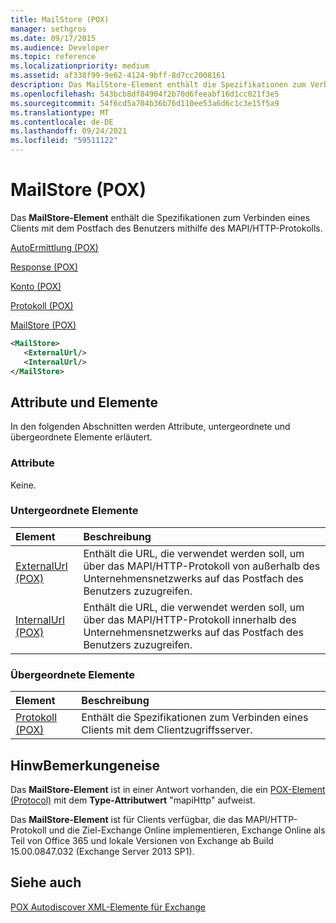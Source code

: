 ```yaml
---
title: MailStore (POX)
manager: sethgros
ms.date: 09/17/2015
ms.audience: Developer
ms.topic: reference
ms.localizationpriority: medium
ms.assetid: af338f99-9e62-4124-9bff-8d7cc2008161
description: Das MailStore-Element enthält die Spezifikationen zum Verbinden eines Clients mit dem Postfach des Benutzers mithilfe des MAPI/HTTP-Protokolls.
ms.openlocfilehash: 543bcb8df84904f2b70d6feeabf16d1cc021f3e5
ms.sourcegitcommit: 54f6cd5a704b36b76d110ee53a6d6c1c3e15f5a9
ms.translationtype: MT
ms.contentlocale: de-DE
ms.lasthandoff: 09/24/2021
ms.locfileid: "59511122"
---
```

# <a name="mailstore-pox"></a>MailStore (POX)

Das **MailStore-Element** enthält die Spezifikationen zum Verbinden eines Clients mit dem Postfach des Benutzers mithilfe des MAPI/HTTP-Protokolls. 
  
[AutoErmittlung (POX)](autodiscover-pox.md)
  
[Response (POX)](response-pox.md)
  
[Konto (POX)](account-pox.md)
  
[Protokoll (POX)](protocol-pox.md)
  
[MailStore (POX)](mailstore-pox.md)
  
```XML
<MailStore>
   <ExternalUrl/>
   <InternalUrl/>
</MailStore>
```

## <a name="attributes-and-elements"></a>Attribute und Elemente

In den folgenden Abschnitten werden Attribute, untergeordnete und übergeordnete Elemente erläutert.
  
### <a name="attributes"></a>Attribute

Keine.
  
### <a name="child-elements"></a>Untergeordnete Elemente

|**Element**|**Beschreibung**|
|:-----|:-----|
|[ExternalUrl (POX)](externalurl-pox.md) <br/> |Enthält die URL, die verwendet werden soll, um über das MAPI/HTTP-Protokoll von außerhalb des Unternehmensnetzwerks auf das Postfach des Benutzers zuzugreifen.  <br/> |
|[InternalUrl (POX)](internalurl-pox.md) <br/> |Enthält die URL, die verwendet werden soll, um über das MAPI/HTTP-Protokoll innerhalb des Unternehmensnetzwerks auf das Postfach des Benutzers zuzugreifen.  <br/> |
   
### <a name="parent-elements"></a>Übergeordnete Elemente

|**Element**|**Beschreibung**|
|:-----|:-----|
|[Protokoll (POX)](protocol-pox.md) <br/> |Enthält die Spezifikationen zum Verbinden eines Clients mit dem Clientzugriffsserver.  <br/> |
   
## <a name="remarks"></a>HinwBemerkungeneise

Das **MailStore-Element** ist in einer Antwort vorhanden, die ein [POX-Element (Protocol)](protocol-pox.md) mit dem **Type-Attributwert** "mapiHttp" aufweist. 
  
Das **MailStore-Element** ist für Clients verfügbar, die das MAPI/HTTP-Protokoll und die Ziel-Exchange Online implementieren, Exchange Online als Teil von Office 365 und lokale Versionen von Exchange ab Build 15.00.0847.032 (Exchange Server 2013 SP1). 
  
## <a name="see-also"></a>Siehe auch



[POX Autodiscover XML-Elemente für Exchange](pox-autodiscover-xml-elements-for-exchange.md)

